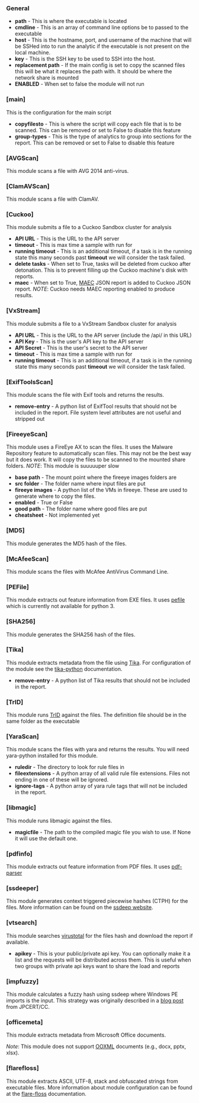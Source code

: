 ### General ###
- **path** - This is where the executable is located
- **cmdline** - This is an array of command line options be to passed to the executable
- **host** - This is the hostname, port, and username of the machine that will be SSHed into to run the analytic if the executable is not present on the local machine.
- **key** - This is the SSH key to be used to SSH into the host.
- **replacement path** - If the main config is set to copy the scanned files this will be what it replaces the path with. It should be where the network share is mounted
- **ENABLED** - When set to false the module will not run

### [main] ###
This is the configuration for the main script

- **copyfilesto** - This is where the script will copy each file that is to be scanned. This can be removed or set to False to disable this feature
- **group-types** - This is the type of analytics to group into sections for the report. This can be removed or set to False to disable this feature

### [AVGScan] ###
This module scans a file with AVG 2014 anti-virus.

### [ClamAVScan] ###
This module scans a file with ClamAV.

### [Cuckoo] ###
This module submits a file to a Cuckoo Sandbox cluster for analysis

- **API URL** - This is the URL to the API server
- **timeout** - This is max time a sample with run for
- **running timeout** - This is an additional timeout, if a task is in the running state this many seconds past **timeout** we will consider the task failed.
- **delete tasks** - When set to True, tasks will be deleted from cuckoo after detonation. This is to prevent filling up the Cuckoo machine's disk with reports.
- **maec** - When set to True, [MAEC](https://maecproject.github.io) JSON report is added to Cuckoo JSON report. *NOTE*: Cuckoo needs MAEC reporting enabled to produce results.

### [VxStream] ###
This module submits a file to a VxStream Sandbox cluster for analysis

- **API URL** - This is the URL to the API server (include the /api/ in this URL)
- **API Key** - This is the user's API key to the API server
- **API Secret** - This is the user's secret to the API server
- **timeout** - This is max time a sample with run for
- **running timeout** - This is an additional timeout, if a task is in the running state this many seconds past **timeout** we will consider the task failed.

### [ExifToolsScan] ###
This module scans the file with Exif tools and returns the results.

- **remove-entry** - A python list of ExifTool results that should not be included in the report. File system level attributes are not useful and stripped out 

### [FireeyeScan] ###
This module uses a FireEye AX to scan the files. It uses the Malware Repository feature to automatically scan files. This may not be the best way but it does work. It will copy the files to be scanned to the mounted share folders.
*NOTE*: This module is suuuuuper slow

- **base path** - The mount point where the fireeye images folders are
- **src folder** - The folder name where input files are put
- **fireeye images** - A python list of the VMs in fireeye. These are used to generate where to copy the files.
- **enabled** - True or False
- **good path** - The folder name where good files are put
- **cheatsheet** - Not implemented yet

### [MD5] ###
This module generates the MD5 hash of the files.

### [McAfeeScan] ###
This module scans the files with McAfee AntiVirus Command Line.

### [PEFile] ###
This module extracts out feature information from EXE files. It uses [pefile](https://code.google.com/p/pefile/) which is currently not available for python 3.

### [SHA256] ###
This module generates the SHA256 hash of the files.

### [Tika] ###
This module extracts metadata from the file using [Tika](https://tika.apache.org/). For configuration of the module see the [tika-python](https://github.com/chrismattmann/tika-python/blob/master/README.md) documentation.

- **remove-entry** - A python list of Tika results that should not be included in the report.

### [TrID] ###
This module runs [TrID](http://mark0.net/soft-trid-e.html) against the files. The definition file should be in the same folder as the executable

### [YaraScan] ###
This module scans the files with yara and returns the results. You will need yara-python installed for this module.

- **ruledir** - The directory to look for rule files in
- **fileextensions** - A python array of all valid rule file extensions. Files not ending in one of these will be ignored.
- **ignore-tags** - A python array of yara rule tags that will not be included in the report.

### [libmagic] ###
This module runs libmagic against the files.

- **magicfile** - The path to the compiled magic file you wish to use. If None it will use the default one.

### [pdfinfo] ###
This module extracts out feature information from PDF files. It uses [pdf-parser](http://blog.didierstevens.com/programs/pdf-tools/)

### [ssdeeper] ###
This module generates context triggered piecewise hashes (CTPH) for the files. More information can be found on the [ssdeep website](http://ssdeep.sourceforge.net/).

### [vtsearch] ###
This module searches [virustotal](https://www.virustotal.com/) for the files hash and download the report if available.
- **apikey** - This is your public/private api key. You can optionally make it a list and the requests will be distributed across them. This is useful when two groups with private api keys want to share the load and reports

### [impfuzzy] ###
This module calculates a fuzzy hash using ssdeep where Windows PE imports is the input. This strategy was originally described in a [blog post](http://blog.jpcert.or.jp/2016/05/classifying-mal-a988.html) from JPCERT/CC.

### [officemeta] ###
This module extracts metadata from Microsoft Office documents.

*Note*: This module does not support [OOXML](https://en.wikipedia.org/wiki/Office_Open_XML) documents (e.g., docx, pptx, xlsx).

### [flarefloss] ###
This module extracts ASCII, UTF-8, stack and obfuscated strings from executable files. More information about module configuration can be found at the [flare-floss](https://github.com/fireeye/flare-floss/blob/master/doc/usage.md) documentation.
